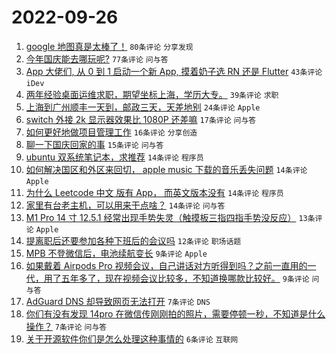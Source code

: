# 2022-09-26

1. [google 地图真是太棒了！](https://www.v2ex.com/t/882903) `80条评论` `分享发现`
1. [今年国庆能去哪玩呢?](https://www.v2ex.com/t/882929) `77条评论` `问与答`
1. [App 大佬们, 从 0 到 1 启动一个新 App, 摸着奶子选 RN 还是 Flutter](https://www.v2ex.com/t/882911) `43条评论` `iDev`
1. [两年经验桌面运维求职，期望坐标上海，学历大专。](https://www.v2ex.com/t/882910) `39条评论` `求职`
1. [上海到广州顺丰一天到，邮政三天，天差地别](https://www.v2ex.com/t/882905) `24条评论` `Apple`
1. [switch 外接 2k 显示器效果比 1080P 还差嘛](https://www.v2ex.com/t/882926) `17条评论` `问与答`
1. [如何更好地做项目管理工作](https://www.v2ex.com/t/882946) `16条评论` `分享创造`
1. [聊一下国庆回家的事](https://www.v2ex.com/t/882952) `15条评论` `问与答`
1. [ubuntu 双系统笔记本，求推荐](https://www.v2ex.com/t/882960) `14条评论` `程序员`
1. [如何解决国区和外区来回切， apple music 下载的音乐丢失问题](https://www.v2ex.com/t/882920) `14条评论` `Apple`
1. [为什么 Leetcode 中文 版有 App， 而英文版本没有](https://www.v2ex.com/t/882913) `14条评论` `程序员`
1. [家里有台老主机，可以用来干点啥？](https://www.v2ex.com/t/882904) `14条评论` `问与答`
1. [M1 Pro 14 寸 12.5.1 经常出现手势失灵（触摸板三指四指手势没反应）](https://www.v2ex.com/t/882909) `13条评论` `Apple`
1. [提离职后还要参加各种下班后的会议吗](https://www.v2ex.com/t/882928) `12条评论` `职场话题`
1. [MPB 不登微信后，电池续航变长](https://www.v2ex.com/t/882949) `9条评论` `Apple`
1. [如果戴着 Airpods Pro 视频会议，自己讲话对方听得到吗？之前一直用的一代，用了五年多了，现在视频会议比较多，不知道换哪款比较好。](https://www.v2ex.com/t/882922) `9条评论` `问与答`
1. [AdGuard DNS 却导致网页无法打开](https://www.v2ex.com/t/882976) `7条评论` `DNS`
1. [你们有没有发现 14pro 在微信传刚刚拍的照片，需要停顿一秒，不知道是什么操作？](https://www.v2ex.com/t/882900) `7条评论` `问与答`
1. [关于开源软件你们是怎么处理这种事情的](https://www.v2ex.com/t/882974) `6条评论` `互联网`

